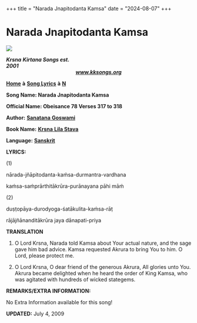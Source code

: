+++
title = "Narada Jnapitodanta Kamsa"
date = "2024-08-07"
+++

# Narada Jnapitodanta Kamsa
**[![](http://kksongs.org/image_files/image002.jpg)](http://kksongs.org/)**

**_Krsna_** **_Kirtana Songs est. 2001_**                                                                                                                                                      **_www.kksongs.org_**

**[Home](http://kksongs.org/)** **à** **[Song Lyrics](http://kksongs.org/lyrics.html)** **à** **[N](http://kksongs.org/songs/song_n.html)**

**Song Name: Narada Jnapitodanta Kamsa**

**Official Name: Obeisance 78 Verses 317 to 318**

**Author:** [**Sanatana** **Goswami**](http://kksongs.org/authors/list/sanatana_g.html)

**Book Name:** [**Krsna** **Lila Stava**](http://kksongs.org/authors/krsnalilastava.html)

**Language:** [**Sanskrit**](http://kksongs.org/language/list/sanskrit.html)

**LYRICS:**

(1)

nārada-jñāpitodanta-kaḿsa-durmantra-vardhana

kaḿsa-saḿprārthitākrūra-purānayana pāhi māḿ

(2)

duṣṭopāya-durodyoga-śatākulita-kaḿsa-rāṭ

rājājñānanditākrūra jaya dānapati-priya

**TRANSLATION**

1) O Lord Krsna, Narada told Kamsa about Your actual nature, and the sage gave him bad advice. Kamsa requested Akrura to bring You to him. O Lord, please protect me.

2) O Lord Krsna, O dear friend of the generous Akrura, All glories unto You. Akrura became delighted when he heard the order of King Kamsa, who was agitated with hundreds of wicked stategems.

**REMARKS/EXTRA INFORMATION:**

No Extra Information available for this song!

**UPDATED:** July 4, 2009